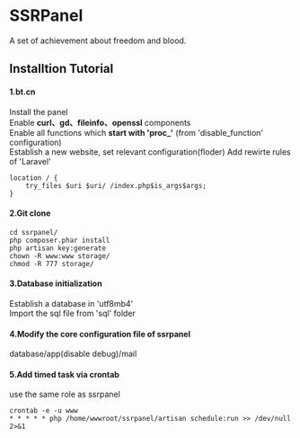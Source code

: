 # SSRPanel
A set of achievement about freedom and blood.

## Installtion Tutorial
#### 1.bt.cn
Install the panel  
Enable **curl、gd、fileinfo、openssl** components  
Enable all functions which **start with 'proc_'** (from 'disable_function' configuration)  
Establish a new website, set relevant configuration(floder)
Add rewirte rules of 'Laravel'   
```
location / {
    try_files $uri $uri/ /index.php$is_args$args;
}
```

#### 2.Git clone
```
cd ssrpanel/
php composer.phar install
php artisan key:generate
chown -R www:www storage/
chmod -R 777 storage/
```

#### 3.Database initialization
Establish a database in 'utf8mb4'  
Import the sql file from 'sql' folder  

#### 4.Modify the core configuration file of ssrpanel
database/app(disable debug)/mail

#### 5.Add timed task via crontab
use the same role as ssrpanel
```
crontab -e -u www
* * * * * php /home/wwwroot/ssrpanel/artisan schedule:run >> /dev/null 2>&1
```
